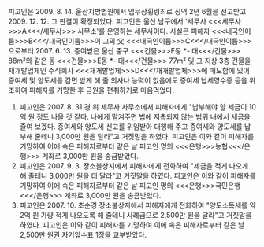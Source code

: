 피고인은 2009. 8. 14. 울산지방법원에서 업무상횡령죄로 징역 2년 6월을 선고받고 2009. 12. 12. 그 판결이 확정되었다.
피고인은 울산 남구에서 '세무사 <<<세무사>>>A<<</세무사>>> 사무소'를 운영하는 세무사이다. 사실은 피해자 <<<내국인이름>>>B<<</내국인이름>>>이 그의 父 <<<내국인이름>>>C<<</내국인이름>>>으로부터 2007. 6. 13. 증여받은 울산 중구 <<<건물>>>E동 **-* 대<<</건물>>> 88m²와 같은 동 <<<건물>>>E동 **-* 대<<</건물>>> 77m² 및 그 지상 3층 건물을 재개발업체인 주식회사 <<<재개발업체>>>D<<</재개발업체>>>에 매도함에 있어 증여세 및 양도세를 감면 받게 해 줄 의사나 능력이 없음에도 증여세 납세영수증 등을 위조하여 피해자를 기망한 후 금원을 편취하기로 마음먹었다.
1. 피고인은 2007. 8. 31.경 위 세무사 사무소에서 피해자에게 "납부해야 할 세금이 10억 원 정도 나올 것 같다. 나에게 맡겨주면 법에 저촉되지 않는 범위 내에서 세금을 줄여 보겠다. 증여세와 양도세 신고를 위임받아 대행해 주고 증여세와 양도세를 납부해 줄테니 3,000만 원을 달라"고 거짓말을 하였다.
피고인은 이와 같이 피해자를 기망하여 이에 속은 피해자로부터 같은 날 피고인 명의 <<<은행>>>농협<<</은행>>> 계좌로 3,000만 원을 송금받았다.
2. 피고인은 2007. 9. 3. 장소불상지에서 피해자에게 전화하여 "세금을 적게 나오게 해 줄테니 3,000만 원을 더 달라"고 거짓말을 하였다.
피고인은 이와 같이 피해자를 기망하여 이에 속은 피해자로부터 같은 날 피고인 명의 <<<은행>>>국민은행<<</은행>>> 계좌로 3,000만 원을 송금받았다.
3. 피고인은 2007. 10. 초순경 장소불상지에서 피해자에게 전화하여 "양도소득세를 약 2억 원 가량 적게 나오도록 해 줄테니 사례금으로 2,500만 원을 달라"고 거짓말을 하였다.
피고인은 이와 같이 피해자를 기망하여 이에 속은 피해자로부터 같은 날 2,500만 원권 자기앞수표 1장을 교부받았다.
